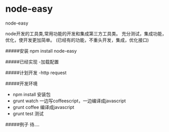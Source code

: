 node-easy
=========
node-easy

node开发的工具类,常用功能的开发和集成第三方工具类。
充分测试，集成功能，优化，使开发更加简单。
(已经有的功能，不重头开发，集成，优化接口)

#####安装
npm install node-easy


#####已经实现
-加载配置


#####计划开发
-http request 


#####开发环境
-  npm install   安装包
-  grunt watch   一边写coffeescript，一边编译成javascript 
-  grunt coffee  编译成javascript
-  grunt test    测试


#####例子
待....

